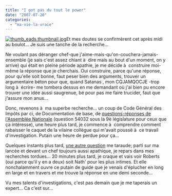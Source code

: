 ```yaml
---
title: "I got pas du tout le power"
date: "2007-07-26"
categories: 
  - "ma-vie-la-vraie"
---
```


[![thumb_eads.thumbnail.jpg](images/.thumb_eads.thumbnail.jpg "thumb_eads.thumbnail.jpg")](http://kwaite.free.fr/wordpress/wp-content/uploads/thumb_eads.thumbnail.jpg)Et mes doutes se confirmèrent cet après midi au boulot... Je suis une tanche de la recherche...

Ne voulant pas déranger chef-que j'aime-mais-qu'on-couchera-jamais-ensemble (je sais c'est assez chiant à  dire mais au bout d'un moment, on y arrive) qui était en pleine période apathie, je me décide à  construire moi-même la réponse que je cherchais. Oui construire, parce qu'une réponse, pour qu'elle soit bonne, faut peser bien des arguments, trouver un argumentaire béton pour que, quand Satanas , mon CQJAMQOCJE -trop long à  écrire- me tombera dessus en me demandant où j'ai bien pu encore trouver une idée aussi saugrenue, bé pour pas me faire trucider, faut que j'assure mon anus...

Donc, revenons à  ma superbe recherche... un coup de Code Général des Impôts par ci, de Documentation de base, de [questions-réponses de l'Assemblée Nationale](http:// "http://www.questions.assemblee-nationale.fr") (question 54032 sous la 9è législature pour ceux que ça intéresse), une heure plus tard, je commence à  comprendre comment rabaisser le caquet de la vilaine collègue qui m'avait poussé à  ce travail d'investigation. Putain une heure de perdue pour ça...

Quelques instants plus tard, [une autre question](http://www.apce.com/index.php?cid=42367&espace=1&pid=336) me taraude; parti sur ma lancée et devant un chef toujours aussi apathique, je repars dans mes recherches tordues... 20 minutes plus tard, je craque et vais voir Roberts (oui parce qu'il y en a deux) soit Nath' pour les plus intimes. Et elle nonchalamment ouvre ce putain de guide que je venais d'éplucher en long en large et en travers et me trouve la réponse en une demi seconde...

Vu mes talents d'investigations, c'est pas demain que je me taperais un expert... Ca c'est sur...
